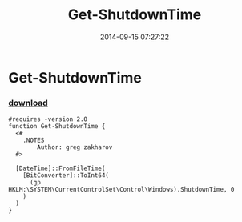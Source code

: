 ﻿---
pid:            5428
parent:         0
children:       
poster:         greg zakharov
title:          Get-ShutdownTime
date:           2014-09-15 07:27:22
description:    
format:         posh
---

# Get-ShutdownTime

### [download](5428.ps1)  



```posh
#requires -version 2.0
function Get-ShutdownTime {
  <#
    .NOTES
        Author: greg zakharov
  #>
  
  [DateTime]::FromFileTime(
    [BitConverter]::ToInt64(
      (gp HKLM:\SYSTEM\CurrentControlSet\Control\Windows).ShutdownTime, 0
    )
  )
}
```
